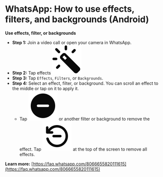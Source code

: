 # WhatsApp: How to use effects, filters, and backgrounds (Android)

**Use effects, filter, or backgrounds**

- **Step 1:** Join a video call or open your camera in WhatsApp.
- **Step 2:** Tap effects <span class="icon-image"> ![alt text](img/effects.png)</span>
- **Step 3:** Tap `Effects`, `Filters`, or `Backgrounds`.
- **Step 4:** Select an effect, filter, or background. You can scroll an effect to the middle or tap on it to apply it.
  - Tap <span class="icon-image"> ![none](img/none.png) </span> or another filter or background to remove the effect.
Tap ![reset](img/reset.png) at the top of the screen to remove all effects.

**Learn more:** [https://faq.whatsapp.com/8066655820111615](https://faq.whatsapp.com/8066655820111615)